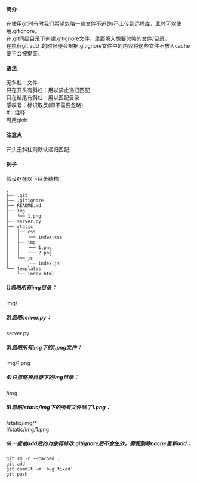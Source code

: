 <h4>简介</h4>
<p>在使用git时有时我们希望忽略一些文件不追踪/不上传到远程库，此时可以使用.gitignore。<br>
在.git同级目录下创建.gitignore文件，里面填入想要忽略的文件/目录。<br>
在执行git add .的时候便会根据.gitignore文件中的内容将这些文件不放入cache便不会被提交。</p>
<h4>语法</h4>
<p>无斜杠：文件<br>
只在开头有斜杠：用以禁止递归匹配<br>
只在结尾有斜杠：用以匹配目录<br>
感叹号：标识取反(即不需要忽略)<br>
#：注释<br>
可用glob</p>
<h4>注意点</h4>
<p>开头无斜杠则默认递归匹配</p>
<h4>例子</h4>
假设存在以下目录结构：
<pre><code class="Bash">.
├── .git
├── .gitignore
├── README.md
├── img
│   └── 1.png
├── server.py
├── static
│   ├── css
│   │   └── index.css
│   ├── img
│   │   ├── 1.png
│   │   └── 2.png
│   └── js
│       └── index.js
└── templates
    └── index.html
</code></pre>
<h5>1)忽略所有img目录：</h5>
<p>img/</p>
<h5>2)忽略server.py：</h5>
<p>server.py</p>
<h5>3)忽略所有img下的1.png文件：</h5>
<p>img/1.png</p>
<h5>4)只忽略根目录下的img目录：</h5>
<p>/img</p>
<h5>5)忽略/static/img下的所有文件除了1.png：</h5>
<p>/static/img/*<br>!/static/img/1.png</p>
<h5>6)一度被add后的对象再修改.gitignore后不会生效，需要删除cache重新add：</h5>
<p><pre><code class='Bash'>git rm -r --cached .
git add .
git commit -m 'bug fixed'
git push</code></p></p>